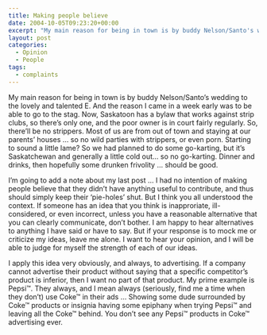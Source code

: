 ```yaml
---
title: Making people believe
date: 2004-10-05T09:23:20+00:00
excerpt: "My main reason for being in town is by buddy Nelson/Santo's wedding to the lovely and talented E. And the reason I"
layout: post
categories:
  - Opinion
  - People
tags:
  - complaints
---
```

My main reason for being in town is by buddy Nelson/Santo&#8217;s wedding to the lovely and talented E. And the reason I came in a week early was to be able to go to the stag. Now, Saskatoon has a bylaw that works against strip clubs, so there&#8217;s only one, and the poor owner is in court fairly regularly. So, there&#8217;ll be no strippers. Most of us are from out of town and staying at our parents&#8217; houses &#8230; so no wild parties with strippers, or even porn. Starting to sound a little lame? So we had planned to do some go-karting, but it&#8217;s Saskatchewan and generally a little cold out&#8230; so no go-karting. Dinner and drinks, then hopefully some drunken frivolity &#8230; should be good.

I&#8217;m going to add a note about my last post &#8230; I had no intention of making people believe that they didn&#8217;t have anything useful to contribute, and thus should simply keep their &#8216;pie-holes&#8217; shut. But I think you all understood the context. If someone has an idea that you think is inapproriate, ill-considered, or even incorrect, unless you have a reasonable alternative that you can clearly communicate, don&#8217;t bother. I am happy to hear alternatives to anything I have said or have to say. But if your response is to mock me or criticize my ideas, leave me alone. I want to hear your opinion, and I will be able to judge for myself the strength of each of our ideas.

I apply this idea very obviously, and always, to advertising. If a company cannot advertise their product without saying that a specific competitor&#8217;s product is inferior, then I want no part of that product. My prime example is Pepsi™. They always, and I mean always (seriously, find me a time when they don&#8217;t) use Coke™ in their ads &#8230; Showing some dude surrounded by Coke™ products or insignia having some epiphany when trying Pepsi™ and leaving all the Coke™ behind. You don&#8217;t see any Pepsi™ products in Coke™ advertising ever.